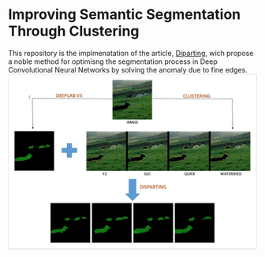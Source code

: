 # Improving Semantic Segmentation Through Clustering
This repository is the implmenatation of the article, [Diparting](https://medium.com/@cyborg.team.nitr/disparting-44fac6dcf20b), wich propose a noble method for optimisng the segmentation process in Deep Convolutional Neural Networks by solving the anomaly due to fine edges.
![Our overall pipeline](https://github.com/CYBORG-NIT-ROURKELA/Improving_Semantic_segmentation/blob/master/Images/Flowchart.PNG)
